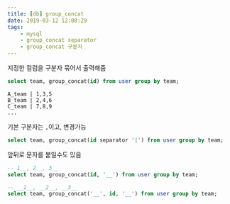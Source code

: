 ```yaml
---
title: [db] group_concat
date: 2019-03-12 12:08:29
tags:
    - mysql
    - group_concat separator
    - group_concat 구분자
---
```


지정한 컬럼을 구분자 묶어서 출력해줌  

```sql
select team, group_concat(id) from user group by team;
```

```
A_team | 1,3,5
B_team | 2,4,6
C_team | 7,8,9
...
```

기본 구분자는 `,`이고, 변경가능  

```sql
select team, group_concat(id separator '|') from user group by team;
```

앞뒤로 문자를 붙일수도 있음  
```sql
-- 1__, 2__, 3__
select team, group_concat(id, '__') from user group by team;

-- __1__, __2__, __3__ 
select team, group_concat('__', id, '__') from user group by team;
```

<!-- more -->
